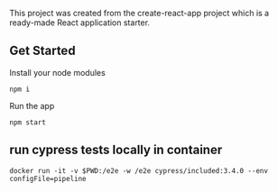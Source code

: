 This project was created from the create-react-app project which is a ready-made React application starter.

## Get Started
Install your node modules

`npm i`

Run the app

`npm start`

## run cypress tests locally in container

`docker run -it -v $PWD:/e2e -w /e2e cypress/included:3.4.0 --env configFile=pipeline`
